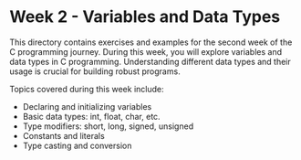 # Week 2 - Variables and Data Types

This directory contains exercises and examples for the second week of the C programming journey. During this week, you will explore variables and data types in C programming. Understanding different data types and their usage is crucial for building robust programs.

Topics covered during this week include:
- Declaring and initializing variables
- Basic data types: int, float, char, etc.
- Type modifiers: short, long, signed, unsigned
- Constants and literals
- Type casting and conversion

